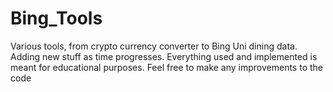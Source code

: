 # Bing_Tools
Various tools, from crypto currency converter to Bing Uni dining data.
Adding new stuff as time progresses.
Everything used and implemented is meant for educational purposes.
Feel free to make any improvements to the code
